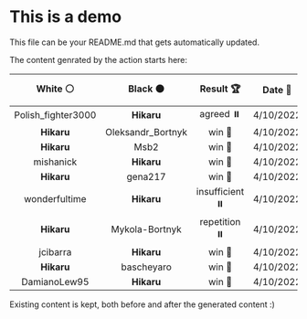 # This is a demo

This file can be your README.md that gets automatically updated.

The content genrated by the action starts here:

<!--START_SECTION:chessStats-->
<!-- Automatically generated with https://github.com/Balastrong/chess-stats-action -->

| White ⚪ | Black ⚫ | Result 🏆 | Date 📅 | Position 🗺️ |
|:---:|:---:|:---:|:---:|:---:|
| Polish_fighter3000 | **Hikaru** | agreed ⏸️ | 4/10/2022 | <a href="http://www.ee.unb.ca/cgi-bin/tervo/fen.pl?select=r2k1b1r/pppb1pp1/2p4p/4Pn2/8/2N2N1P/PPP2PP1/R1B2RK1 w - -">Link</a> |
| **Hikaru** | Oleksandr_Bortnyk | win 🥇 | 4/10/2022 | <a href="http://www.ee.unb.ca/cgi-bin/tervo/fen.pl?select=8/1p1Qnk2/p2pp3/4p1pp/2N1P3/7P/5PPK/r7 b - -">Link</a> |
| **Hikaru** | Msb2 | win 🥇 | 4/10/2022 | <a href="http://www.ee.unb.ca/cgi-bin/tervo/fen.pl?select=3Q1nk1/5pp1/8/2p5/6P1/PpB1q2P/1K6/3R4 b - -">Link</a> |
| mishanick | **Hikaru** | win 🥇 | 4/10/2022 | <a href="http://www.ee.unb.ca/cgi-bin/tervo/fen.pl?select=8/8/8/5k2/R4p2/3n1K1N/1r6/4n3 w - -">Link</a> |
| **Hikaru** | gena217 | win 🥇 | 4/10/2022 | <a href="http://www.ee.unb.ca/cgi-bin/tervo/fen.pl?select=8/5k2/2R2pp1/2Bp2p1/3P2P1/1rn1PP1P/3K4/8 b - -">Link</a> |
| wonderfultime | **Hikaru** | insufficient ⏸️ | 4/10/2022 | <a href="http://www.ee.unb.ca/cgi-bin/tervo/fen.pl?select=8/8/8/7k/8/6K1/8/8 w - -">Link</a> |
| **Hikaru** | Mykola-Bortnyk | repetition ⏸️ | 4/10/2022 | <a href="http://www.ee.unb.ca/cgi-bin/tervo/fen.pl?select=8/6kp/R7/5p2/7P/4r1P1/6K1/8 w - -">Link</a> |
| jcibarra | **Hikaru** | win 🥇 | 4/10/2022 | <a href="http://www.ee.unb.ca/cgi-bin/tervo/fen.pl?select=6k1/3q1R1p/3b2p1/p2P4/2P5/3Q1R1P/5P1K/1r4r1 w - -">Link</a> |
| **Hikaru** | bascheyaro | win 🥇 | 4/10/2022 | <a href="http://www.ee.unb.ca/cgi-bin/tervo/fen.pl?select=8/4r3/8/3k4/8/6P1/6KP/4R3 w - -">Link</a> |
| DamianoLew95 | **Hikaru** | win 🥇 | 4/10/2022 | <a href="http://www.ee.unb.ca/cgi-bin/tervo/fen.pl?select=r5k1/5p1p/5Qp1/3q4/8/p1R4P/5P1K/8 w - -">Link</a> |

<!--END_SECTION:chessStats-->

Existing content is kept, both before and after the generated content :)
